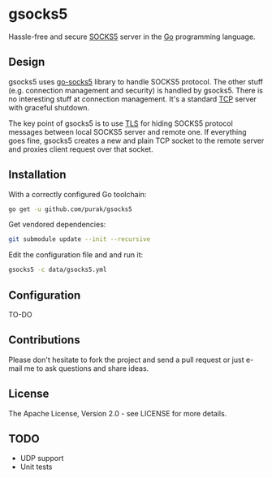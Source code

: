 gsocks5
=======
Hassle-free and secure [SOCKS5](https://en.wikipedia.org/wiki/SOCKS) server in the [Go](https://golang.org) programming language. 

Design
------
gsocks5 uses [go-socks5](https://github.com/armon/go-socks5) library to handle SOCKS5 protocol. The other stuff (e.g. connection management and security) is handled by gsocks5. 
There is no interesting stuff at connection management. It's a standard [TCP](https://en.wikipedia.org/wiki/Transmission_Control_Protocol) server with graceful shutdown. 

The key point of gsocks5 is to use [TLS](https://en.wikipedia.org/wiki/Transport_Layer_Security) for hiding SOCKS5 protocol messages between local SOCKS5 server and remote one. If everything goes fine,
gsocks5 creates a new and plain TCP socket to the remote server and proxies client request over that socket.

Installation
------------
With a correctly configured Go toolchain:
```sh
go get -u github.com/purak/gsocks5
```

Get vendored dependencies:
```sh
git submodule update --init --recursive
```

Edit the configuration file and and run it:
```sh
gsocks5 -c data/gsocks5.yml
```

Configuration
-------------

TO-DO

Contributions
-------------
Please don't hesitate to fork the project and send a pull request or just e-mail me to ask questions and share ideas.

License
-------
The Apache License, Version 2.0 - see LICENSE for more details.

TODO
----
* UDP support
* Unit tests
